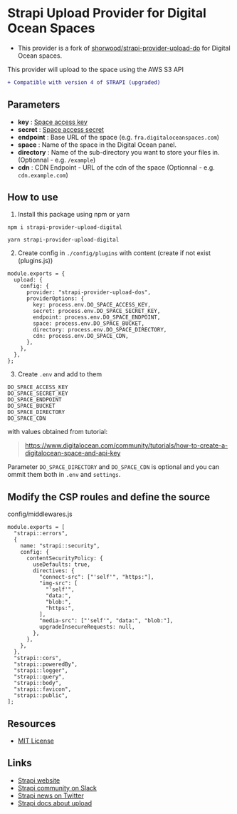 # Strapi Upload Provider for Digital Ocean Spaces
- This provider is a fork of  [shorwood/strapi-provider-upload-do](https://github.com/shorwood/strapi-provider-upload-do) for Digital Ocean spaces.

This provider will upload to the space using the AWS S3 API 

```diff
+ Compatible with version 4 of STRAPI (upgraded)
```
## Parameters
- **key** : [Space access key](https://cloud.digitalocean.com/account/api/tokens)
- **secret** : [Space access secret](https://cloud.digitalocean.com/account/api/tokens)
- **endpoint** : Base URL of the space (e.g. `fra.digitaloceanspaces.com`)
- **space** : Name of the space in the Digital Ocean panel.
- **directory** : Name of the sub-directory you want to store your files in. (Optionnal - e.g. `/example`)
- **cdn** : CDN Endpoint - URL of the cdn of the space (Optionnal - e.g. `cdn.example.com`)

## How to use

1. Install this package using npm or yarn

```
npm i strapi-provider-upload-digital
```

```
yarn strapi-provider-upload-digital
```

2. Create config in `./config/plugins` with content (create if not exist (plugins.js))

```
module.exports = {
  upload: {
    config: {
      provider: "strapi-provider-upload-dos",
      providerOptions: {
        key: process.env.DO_SPACE_ACCESS_KEY,
        secret: process.env.DO_SPACE_SECRET_KEY,
        endpoint: process.env.DO_SPACE_ENDPOINT,
        space: process.env.DO_SPACE_BUCKET,
        directory: process.env.DO_SPACE_DIRECTORY,
        cdn: process.env.DO_SPACE_CDN,
      },
    },
  },
};

```

3. Create `.env` and add to them 

```
DO_SPACE_ACCESS_KEY
DO_SPACE_SECRET_KEY
DO_SPACE_ENDPOINT
DO_SPACE_BUCKET
DO_SPACE_DIRECTORY
DO_SPACE_CDN
```

with values obtained from tutorial:

> https://www.digitalocean.com/community/tutorials/how-to-create-a-digitalocean-space-and-api-key

Parameter `DO_SPACE_DIRECTORY` and `DO_SPACE_CDN` is optional and you can ommit them both in `.env` and `settings`.

## Modify the CSP roules and define the source


config/middlewares.js

```
module.exports = [
  "strapi::errors",
  {
    name: "strapi::security",
    config: {
      contentSecurityPolicy: {
        useDefaults: true,
        directives: {
          "connect-src": ["'self'", "https:"],
          "img-src": [
            "'self'",
            "data:",
            "blob:",
            "https:",
          ],
          "media-src": ["'self'", "data:", "blob:"],
          upgradeInsecureRequests: null,
        },
      },
    },
  },
  "strapi::cors",
  "strapi::poweredBy",
  "strapi::logger",
  "strapi::query",
  "strapi::body",
  "strapi::favicon",
  "strapi::public",
];

```


## Resources

- [MIT License](LICENSE.md)

## Links

- [Strapi website](http://strapi.io/)
- [Strapi community on Slack](http://slack.strapi.io)
- [Strapi news on Twitter](https://twitter.com/strapijs)
- [Strapi docs about upload](https://docs.strapi.io/developer-docs/latest/getting-started/introduction.html#open-source-contribution)


